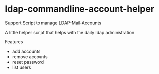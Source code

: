 # ldap-commandline-account-helper
Support Script to manage LDAP-Mail-Accounts

A little helper script that helps with the daily ldap administration

Features

- add accounts
- remove accounts
- reset password
- list users

